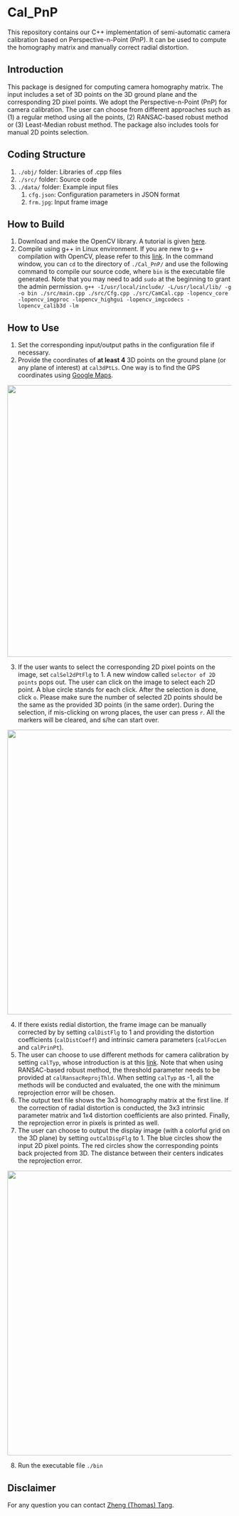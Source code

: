 # Cal_PnP

This repository contains our C++ implementation of semi-automatic camera calibration based on Perspective-n-Point (PnP). It can be used to compute the homography matrix and manually correct radial distortion. 

## Introduction

This package is designed for computing camera homography matrix. The input includes a set of 3D points on the 3D ground plane and the corresponding 2D pixel points. We adopt the Perspective-n-Point (PnP) for camera calibration. The user can choose from different approaches such as (1) a regular method using all the points, (2) RANSAC-based robust method or (3) Least-Median robust method. The package also includes tools for manual 2D points selection. 

## Coding Structure

1. `./obj/` folder: Libraries of .cpp files
2. `./src/` folder: Source code
3. `./data/` folder: Example input files
   1. `cfg.json`: Configuration parameters in JSON format
   2. `frm.jpg`: Input frame image

## How to Build

1. Download and make the OpenCV library. A tutorial is given [here](https://docs.opencv.org/master/d7/d9f/tutorial_linux_install.html).
2. Compile using g++ in Linux environment. If you are new to g++ compilation with OpenCV, please refer to this [link](http://answers.opencv.org/question/25642/how-to-compile-basic-opencv-program-in-c-in-ubuntu/). In the command window, you can `cd` to the directory of `./Cal_PnP/` and use the following command to compile our source code, where `bin` is the executable file generated. Note that you may need to add `sudo` at the beginning to grant the admin permission.
```g++ -I/usr/local/include/ -L/usr/local/lib/ -g -o bin ./src/main.cpp ./src/Cfg.cpp ./src/CamCal.cpp -lopencv_core -lopencv_imgproc -lopencv_highgui -lopencv_imgcodecs -lopencv_calib3d -lm```


## How to Use
1. Set the corresponding input/output paths in the configuration file if necessary. 
2. Provide the coordinates of **at least 4** 3D points on the ground plane (or any plane of interest) at `cal3dPtLs`. One way is to find the GPS coordinates using [Google Maps](https://www.google.com/maps). 

<div align="center">
    <img src="/pic/pic0.png", width="611">
</div>

3. If the user wants to select the corresponding 2D pixel points on the image, set `calSel2dPtFlg` to 1. A new window called `selector of 2D points` pops out. The user can click on the image to select each 2D point. A blue circle stands for each click. After the selection is done, click `o`. Please make sure the number of selected 2D points should be the same as the provided 3D points (in the same order). During the selection, if mis-clicking on wrong places, the user can press `r`. All the markers will be cleared, and s/he can start over. 

<div align="center">
    <img src="/pic/pic1.jpg", width="640">
</div>

4. If there exists redial distortion, the frame image can be manually corrected by by setting `calDistFlg` to 1 and providing the distortion coefficients (`calDistCoeff`) and intrinsic camera parameters (`calFocLen` and `calPrinPt`). 
5. The user can choose to use different methods for camera calibration by setting `calTyp`, whose introduction is at this [link](https://docs.opencv.org/2.4/modules/calib3d/doc/camera_calibration_and_3d_reconstruction.html#findhomography). Note that when using RANSAC-based robust method, the threshold parameter needs to be provided at  `calRansacReprojThld`. When setting `calTyp` as -1, all the methods will be conducted and evaluated, the one with the minimum reprojection error will be chosen. 
6. The output text file shows the 3x3 homography matrix at the first line. If the correction of radial distortion is conducted, the 3x3 intrinsic parameter matrix and 1x4 distortion coefficients are also printed. Finally, the reprojection error in pixels is printed as well. 
7. The user can choose to output the display image (with a colorful grid on the 3D plane) by setting `outCalDispFlg` to 1. The blue circles show the input 2D pixel points. The red circles show the corresponding points back projected from 3D. The distance between their centers indicates the reprojection error. 

<div align="center">
    <img src="/pic/pic2.jpg", width="640">
</div>

8. Run the executable file
```./bin```

## Disclaimer

For any question you can contact [Zheng (Thomas) Tang](https://github.com/zhengthomastang).
